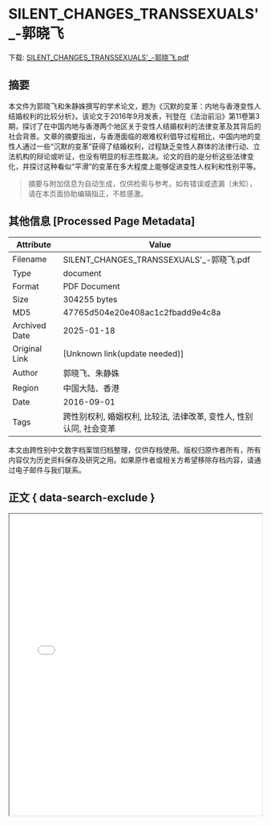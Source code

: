 # SILENT_CHANGES_TRANSSEXUALS'_-郭晓飞

<!-- tcd_download_link -->
下载: <a href="../SILENT_CHANGES_TRANSSEXUALS'_-郭晓飞.pdf" download>SILENT_CHANGES_TRANSSEXUALS'_-郭晓飞.pdf</a>
<!-- tcd_download_link_end -->

## 摘要

<!-- tcd_abstract -->
本文件为郭晓飞和朱静姝撰写的学术论文，题为《沉默的变革：内地与香港变性人结婚权利的比较分析》。该论文于2016年9月发表，刊登在《法治前沿》第11卷第3期，探讨了在中国内地与香港两个地区关于变性人结婚权利的法律变革及其背后的社会背景。文章的摘要指出，与香港面临的艰难权利倡导过程相比，中国内地的变性人通过一些“沉默的变革”获得了结婚权利，过程缺乏变性人群体的法律行动、立法机构的辩论或听证，也没有明显的标志性裁决。论文的目的是分析这些法律变化，并探讨这种看似“平滑”的变革在多大程度上能够促进变性人权利和性别平等。

<!-- tcd_abstract_end -->

> 摘要与附加信息为自动生成，仅供检索与参考。如有错误或遗漏（未知），请在本页面协助编辑指正，不胜感激。

## 其他信息 [Processed Page Metadata]

| Attribute       | Value                                  |
|-----------------|----------------------------------------|
| Filename        | SILENT_CHANGES_TRANSSEXUALS'_-郭晓飞.pdf                             |
| Type            | document                                 |
| Format          | PDF Document                               |
| Size            | 304255 bytes                           |
| MD5             | 47765d504e20e408ac1c2fbadd9e4c8a                                  |
| Archived Date   | 2025-01-18                             |
| Original Link   | [Unknown link(update needed)]                         |
| Author          | 郭晓飞、朱静姝                               |
| Region          | 中国大陆、香港                               |
| Date            | 2016-09-01                                 |
| Tags            | 跨性别权利, 婚姻权利, 比较法, 法律改革, 变性人, 性别认同, 社会变革                                 |

本文由跨性别中文数字档案馆归档整理，仅供存档使用。版权归原作者所有，所有内容仅为历史资料保存及研究之用。如果原作者或相关方希望移除存档内容，请通过电子邮件与我们联系。

## 正文 { data-search-exclude }

<!-- tcd_main_text -->
<iframe src="../SILENT_CHANGES_TRANSSEXUALS'_-郭晓飞.pdf" width="100%" height="600px">
    <p>无法显示PDF，请下载查看。</p>
</iframe>
<!-- tcd_main_text_end -->

